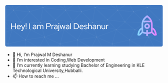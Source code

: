 ![Header](./github-header-image.png)
- 👋 Hi, I’m Prajwal M Deshanur
- 👀 I’m interested in Coding,Web Development
- 🌱 I’m currently learning studying Bachelor of Engineering in KLE Technological University,Hubballi.
- 📫 How to reach me ...
  
<!---
PrajwalMDeshanur/PrajwalMDeshanur is a ✨ special ✨ repository because its `README.md` (this file) appears on your GitHub profile.
You can click the Preview link to take a look at your changes.
--->
